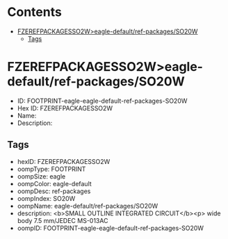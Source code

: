 



Contents
========

* [FZEREFPACKAGESSO2W>eagle-default/ref-packages/SO20W](#fzerefpackagesso2weagle-defaultref-packagesso20w)
	* [Tags](#tags)

# FZEREFPACKAGESSO2W>eagle-default/ref-packages/SO20W

- ID: FOOTPRINT-eagle-eagle-default-ref-packages-SO20W
- Hex ID: FZEREFPACKAGESSO2W
- Name: 
- Description: 

## Tags

- hexID: FZEREFPACKAGESSO2W
- oompType: FOOTPRINT
- oompSize: eagle
- oompColor: eagle-default
- oompDesc: ref-packages
- oompIndex: SO20W
- oompName: eagle-default/ref-packages/SO20W
- description: &lt;b&gt;SMALL OUTLINE INTEGRATED CIRCUIT&lt;/b&gt;&lt;p&gt;&#xD;
wide body 7.5 mm/JEDEC MS-013AC
- oompID: FOOTPRINT-eagle-eagle-default-ref-packages-SO20W
